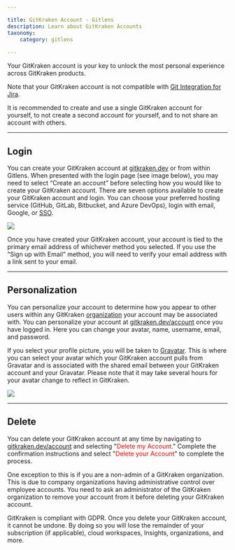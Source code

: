 ```yaml
---

title: GitKraken Account - Gitlens
description: Learn about GitKraken Accounts
taxonomy:
    category: gitlens
    
---
```


Your GitKraken account is your key to unlock the most personal experience across GitKraken products.

<div class='callout callout--basic'>
   	<p>Note that your GitKraken account is not compatible with  <a href="/git-integration-for-jira-cloud/git-integration-for-jira-home-gij-cloud/">Git Integration for Jira</a>.</p>
    <p>It is recommended to create and use a single GitKraken account for yourself, to not create a second account for yourself, and to not share an account with others. </p>
</div>

***

## Login

You can create your GitKraken account at [gitkraken.dev](https://gitkraken.dev/register?source=help_center&product=gitkraken_dot_dev) or from within Gitlens. When presented with the login page (see image below), you may need to select “Create an account” before selecting how you would like to create your GitKraken account. There are seven options available to create your GitKraken account and login. You can choose your preferred hosting service (GitHub, GitLab, Bitbucket, and Azure DevOps), login with email, Google, or [SSO](/gk-dev/gk-dev-single-sign-on/).

<img src="/wp-content/uploads/gk-dev-create-account.png" class="img-responsive center img-bordered">

Once you have created your GitKraken account, your account is tied to the primary email address of whichever method you selected. If you use the “Sign up with Email” method, you will need to verify your email address with a link sent to your email.

***

## Personalization

You can personalize your account to determine how you appear to other users within any GitKraken [organization](/gk-dev/gk-dev-organization/) your account may be associated with. You can personalize your account at [gitkraken.dev/account](https://gitkraken.dev/?source=help_center&product=gitkraken_dot_dev) once you have logged in. Here you can change your avatar, name, username, email, and password.

If you select your profile picture, you will be taken to [Gravatar](https://gravatar.com). This is where you can select your avatar which your GitKraken account pulls from Gravatar and is associated with the shared email between your GitKraken account and your Gravatar. Please note that it may take several hours for your avatar change to reflect in GitKraken.

<img src="/wp-content/uploads/gk-dev-account-personalization.png" srcset="/wp-content/uploads/gk-dev-account-personalization@2x.png" class="img-responsive center img-bordered">


***

## Delete

You can delete your GitKraken account at any time by navigating to [gitkraken.dev/account](https://gitkraken.dev/account?source=help_center&product=gitkraken_dot_dev) and selecting "<span style='color: red;'>Delete my Account</span>." Complete the confirmation instructions and select "<span style='color: red;'>Delete your Account</span>" to complete the process.

One exception to this is if you are a non-admin of a GitKraken organization. This is due to company organizations having administrative control over employee accounts. You need to ask an administrator of the GitKraken organization to remove your account from it before deleting your GitKraken account.

GitKraken is compliant with GDPR. Once you delete your GitKraken account, it cannot be undone. By doing so you will lose the remainder of your subscription (if applicable), cloud workspaces, Insights, organizations, and more.
